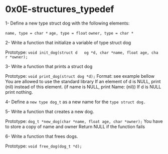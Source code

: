 # 0x0E-structures_typedef

1- Define a new type struct dog with the following elements:

```name, type = char *```
```age, type = float```
```owner, type = char *```

2- Write a function that initialize a variable of type struct dog

   Prototype: ```void init_dog(struct d   og *d, char *name, float age, cha   r *owner);```

3- Write a function that prints a struct dog

Prototype: ```void print_dog(struct dog *d);```
Format: see example bellow
You are allowed to use the standard library
If an element of d is NULL, print (nil) instead of this element. (if name is NULL, print Name: (nil))
If d is NULL print nothing.

4- Define a ```new type dog_t``` as a new name for the ```type struct dog.```

5- Write a function that creates a new dog.

Prototype: ```dog_t *new_dog(char *name, float age, char *owner);```
You have to store a copy of name and owner
Return NULL if the function fails

6- Write a function that frees dogs.

   Prototype: ```void free_dog(dog_t *d);```
